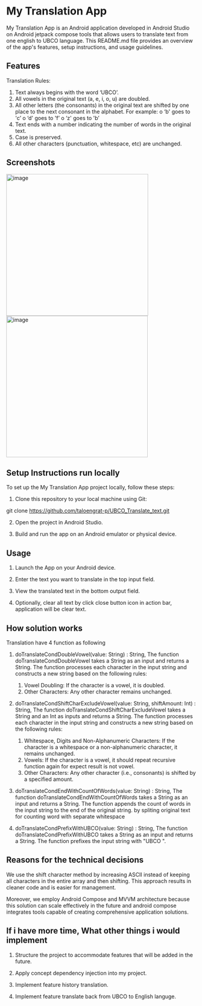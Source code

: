 # My Translation App

My Translation App is an Android application developed in Android Studio on Android jetpack compose tools that allows users to translate text from one english to UBCO language. This README.md file provides an overview of the app's features, setup instructions, and usage guidelines.

## Features

Translation Rules:
1. Text always begins with the word ‘UBCO’.
2. All vowels in the original text (a, e, i, o, u) are doubled.
3. All other letters (the consonants) in the original text are shifted by one place to
the next consonant in the alphabet. For example:
o ‘b' goes to 'c’
o ‘d' goes to 'f’
o ‘z' goes to 'b’
4. Text ends with a number indicating the number of words in the original text.
5. Case is preserved.
6. All other characters (punctuation, whitespace, etc) are unchanged.

## Screenshots

<img width="376" alt="image" src="https://github.com/taloengrat-p/UBCO_Translate_text/assets/116055866/f9c0af69-6fc4-4799-9208-8de228986226">
<img width="375" alt="image" src="https://github.com/taloengrat-p/UBCO_Translate_text/assets/116055866/9d1d73a0-e126-47c1-9dca-40e47ddf08ba">


## Setup Instructions run locally

To set up the My Translation App project locally, follow these steps:

1. Clone this repository to your local machine using Git:

git clone https://github.com/taloengrat-p/UBCO_Translate_text.git

2. Open the project in Android Studio.

3. Build and run the app on an Android emulator or physical device.

## Usage

1. Launch the App on your Android device.

2. Enter the text you want to translate in the top input field.

3. View the translated text in the bottom output field.

7. Optionally, clear all text by click close button icon in action bar, application will be clear text.
   

## How solution works

Translation have 4 function as following
1. doTranslateCondDoubleVowel(value: String) : String, The function doTranslateCondDoubleVowel takes a String as an input and returns a String. The function processes each character in the input string         and constructs a new string based on the following rules:
   1. Vowel Doubling: If the character is a vowel, it is doubled.
   2. Other Characters: Any other character remains unchanged.

2. doTranslateCondShiftCharExcludeVowel(value: String, shiftAmount: Int) : String, The function doTranslateCondShiftCharExcludeVowel takes a String and an Int as inputs and returns a String. The function processes each character in the input string and constructs a new string based on the following rules:
   1. Whitespace, Digits and Non-Alphanumeric Characters: If the character is a whitespace or a non-alphanumeric character, it remains unchanged.
   2. Vowels: If the character is a vowel, it should repeat recursive function again for expect result is not vowel.
   3. Other Characters: Any other character (i.e., consonants) is shifted by a specified amount.

3. doTranslateCondEndWithCountOfWords(value: String) : String, The function doTranslateCondEndWithCountOfWords takes a String as an input and returns a String. The function appends the count of words in the input string to the end of the original string. by spliting original text for counting word with separate whitespace

4. doTranslateCondPrefixWithUBCO(value: String) : String, The function doTranslateCondPrefixWithUBCO takes a String as an input and returns a String. The function prefixes the input string with "UBCO ".

   
## Reasons for the technical decisions
   
   We use the shift character method by increasing ASCII instead of keeping all characters in the entire array and then shifting. This approach results in cleaner code and is easier for management.

Moreover, we employ Android Compose and MVVM architecture because this solution can scale effectively in the future and android compose integrates tools capable of creating comprehensive application solutions.  


## If i have more time, What other things i would implement

1. Structure the project to accommodate features that will be added in the future.

2. Apply concept dependency injection into my project.

3. Implement feature history translation.

4. Implement feature translate back from UBCO to English languge.

